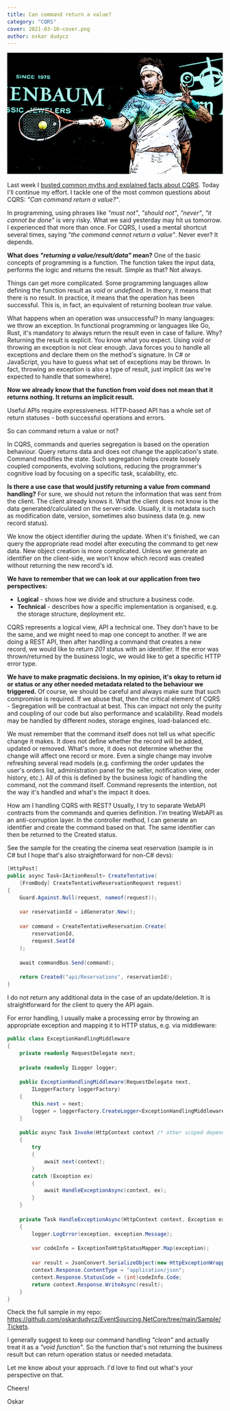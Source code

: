 ```yaml
---
title: Can command return a value?
category: "CQRS"
cover: 2021-03-10-cover.png
author: oskar dudycz
---
```


![cover](2021-03-10-cover.png)

Last week I [busted common myths and explained facts about CQRS](/en/cqrs_facts_and_myths_explained). Today I'll continue my effort. I tackle one of the most common questions about CQRS: _"Can command  return a value?"_. 

In programming, using phrases like _"must not"_, _"should not"_, _"never"_, _"it cannot be done"_ is very risky. What we said yesterday may hit us tomorrow. I experienced that more than once. For CQRS, I used a mental shortcut several times, saying _"the command cannot return a value"_. Never ever? It depends.

**What does _"returning a value/result/data"_ mean?** One of the basic concepts of programming is a function. The function takes the input data, performs the logic and returns the result. Simple as that? Not always. 

Things can get more complicated. Some programming languages allow defining the function result as  _void_ or _undefined_. In theory, it means that there is no result. In practice, it means that the operation has been successful. This is, in fact, an equivalent of returning boolean _true_ value.

What happens when an operation was unsuccessful? In many languages: we throw an exception. In functional programming or languages like Go, Rust, it's mandatory to always return the result even in case of failure. Why? Returning the result is explicit. You know what you expect. Using _void_ or throwing an exception is not clear enough. Java forces you to handle all exceptions and declare them on the method's signature. In C# or JavaScript, you have to guess what set of exceptions may be thrown. In fact, throwing an exception is also a type of result, just implicit (as we're expected to handle that somewhere).

**Now we already know that the function from _void_ does not mean that it returns nothing. It returns an implicit result.**

Useful APIs require expressiveness. HTTP-based API has a whole set of return statuses - both successful operations and errors.

So can command return a value ​​or not?

In CQRS, commands and queries segregation is based on the operation behaviour. Query returns data and does not change the application's state. Command modifies the state. Such segregation helps create loosely coupled components, evolving solutions, reducing the programmer's cognitive load by focusing on a specific task, scalability, etc.

**Is there a use case that would justify returning a value from command handling?** For sure, we should not return the information that was sent from the client. The client already knows it. What the client does not know is the data generated/calculated on the server-side. Usually, it is metadata such as modification date, version, sometimes also business data (e.g. new record status).

We know the object identifier during the update. When it's finished, we can query the appropriate read model after executing the command to get new data. New object creation is more complicated. Unless we generate an identifier on the client-side, we won't know which record was created without returning the new record's id.

**We have to remember that we can look at our application from two perspectives:**
- **Logical** - shows how we divide and structure a business code.
- **Technical** - describes how a specific implementation is organised, e.g. the storage structure, deployment etc. 

CQRS represents a logical view, API a technical one. They don't have to be the same, and we might need to map one concept to another. If we are doing a REST API, then after handling a command that creates a new record, we would like to return _201_ status with an identifier. If the error was thrown/returned by the business logic, we would like to get a specific HTTP error type.

**We have to make pragmatic decisions. In my opinion, it's okay to return id or status or any other needed metadata related to the behaviour we triggered.** Of course, we should be careful and always make sure that such compromise is required. If we abuse that, then the critical element of CQRS - Segregation will be contractual at best. This can impact not only the purity and coupling of our code but also performance and scalability. Read models may be handled by different nodes, storage engines, load-balanced etc.

We must remember that the command itself does not tell us what specific change it makes. It does not define whether the record will be added, updated or removed. What's more, it does not determine whether the change will affect one record or more. Even a single change may involve refreshing several read models (e.g. confirming the order updates the user's orders list, administration panel for the seller, notification view, order history, etc.). All of this is defined by the business logic of handling the command, not the command itself. Command represents the intention, not the way it's handled and what's the impact it does.

How am I handling CQRS with REST? Usually, I try to separate WebAPI contracts from the commands and queries definition. I'm treating WebAPI as an anti-corruption layer. In the controller method, I can generate an identifier and create the command based on that. The same identifier can then be returned to the Created status.

See the sample for the creating the cinema seat reservation (sample is in C# but I hope that's also straightforward for non-C# devs):

```csharp
[HttpPost]
public async Task<IActionResult> CreateTentative(
    [FromBody] CreateTentativeReservationRequest request)
{
    Guard.Against.Null(request, nameof(request));

    var reservationId = idGenerator.New();

    var command = CreateTentativeReservation.Create(
        reservationId,
        request.SeatId
    );

    await commandBus.Send(command);

    return Created("api/Reservations", reservationId);
}
```

I do not return any additional data in the case of an update/deletion.  It is straightforward for the client to query the API again.

For error handling, I usually make a processing error by throwing an appropriate exception and mapping it to HTTP status, e.g. via middleware:

```csharp
public class ExceptionHandlingMiddleware
{
    private readonly RequestDelegate next;

    private readonly ILogger logger;

    public ExceptionHandlingMiddleware(RequestDelegate next,
        ILoggerFactory loggerFactory)
    {
        this.next = next;
        logger = loggerFactory.CreateLogger<ExceptionHandlingMiddleware>();
    }

    public async Task Invoke(HttpContext context /* other scoped dependencies */)
    {
        try
        {
            await next(context);
        }
        catch (Exception ex)
        {
            await HandleExceptionAsync(context, ex);
        }
    }

    private Task HandleExceptionAsync(HttpContext context, Exception exception)
    {
        logger.LogError(exception, exception.Message);

        var codeInfo = ExceptionToHttpStatusMapper.Map(exception);

        var result = JsonConvert.SerializeObject(new HttpExceptionWrapper((int)codeInfo.Code, codeInfo.Message));
        context.Response.ContentType = "application/json";
        context.Response.StatusCode = (int)codeInfo.Code;
        return context.Response.WriteAsync(result);
    }
}
```

Check the full sample in my repo: https://github.com/oskardudycz/EventSourcing.NetCore/tree/main/Sample/Tickets.

I generally suggest to keep our command handling *"clean"* and actually treat it as a _"void function"_. So the function that's not returning the business result but can return operation status or needed metadata.

Let me know about your approach. I'd love to find out what's your perspective on that.

Cheers!

Oskar